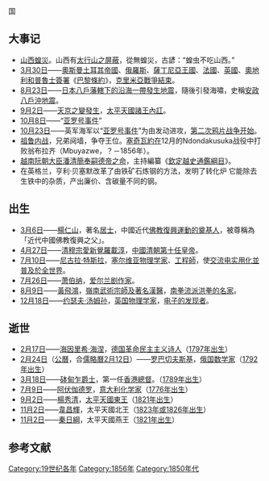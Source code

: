 国

## 大事记

  - [山西蝗災](../Page/山西蝗災.md "wikilink")。山西有[太行山之屏蔽](../Page/太行山.md "wikilink")，從無蝗災，古諺：“蝗虫不吃山西。”
  - [3月30日](../Page/3月30日.md "wikilink")——[奧斯曼土耳其帝國](../Page/奧斯曼土耳其帝國.md "wikilink")、[俄羅斯](../Page/俄羅斯.md "wikilink")、[薩丁尼亞王國](../Page/薩丁尼亞王國.md "wikilink")、[法國](../Page/法國.md "wikilink")、[英國](../Page/英國.md "wikilink")、[奧地利和](../Page/奧地利.md "wikilink")[普魯士簽署](../Page/普魯士.md "wikilink")《[巴黎條約](../Page/巴黎條約.md "wikilink")》，[克里米亞戰爭結束](../Page/克里米亞戰爭.md "wikilink")。
  - [8月23日](../Page/8月23日.md "wikilink")——[日本](../Page/日本.md "wikilink")[八戶藩轄下的沿海一帶發生地震](../Page/八戶藩.md "wikilink")，隨後引發海嘯，史稱[安政八戶沖地震](../Page/安政八戶沖地震.md "wikilink")。
  - [9月2日](../Page/9月2日.md "wikilink")——[天京之變發生](../Page/天京之變.md "wikilink")，[太平天國諸王內訌](../Page/太平天國.md "wikilink")。
  - [10月8日](../Page/10月8日.md "wikilink")——“[亚罗号事件](../Page/亚罗号.md "wikilink")”
  - [10月23日](../Page/10月23日.md "wikilink")——英军海军以“[亚罗号事件](../Page/亞羅號.md "wikilink")”为由发动进攻，[第二次鸦片战争开始](../Page/第二次鸦片战争.md "wikilink")。
  - [祖鲁内战](../Page/祖鲁内战.md "wikilink")，兄弟阋墙，争夺王位。[塞奇瓦約在](../Page/塞奇瓦約.md "wikilink")12月的Ndondakusuka战役中打败翁布拉齐（Mbuyazwe，？－1856年）。
  - [越南](../Page/越南.md "wikilink")[阮朝大臣](../Page/阮朝.md "wikilink")[潘清簡奉](../Page/潘清簡.md "wikilink")[嗣德帝之命](../Page/嗣德帝.md "wikilink")，主持編纂《[欽定越史通鑑綱目](../Page/欽定越史通鑑綱目.md "wikilink")》。
  - 在英格兰，亨利·贝塞默改革了由铁矿石炼钢的方法，发明了转化炉 它能除去生铁中的杂质，产出廉价、含碳量不同的钢。

## 出生

  - [3月6日](../Page/3月6日.md "wikilink")——[楊仁山](../Page/楊仁山.md "wikilink")，著名[居士](../Page/居士.md "wikilink")，中國近代[佛教復興運動的奠基人](../Page/佛教復興運動.md "wikilink")，被尊稱為「近代中國佛教復興之父」。
  - [4月27日](../Page/4月27日.md "wikilink")——[清穆宗](../Page/清穆宗.md "wikilink")[愛新覺羅載淳](../Page/愛新覺羅載淳.md "wikilink")，[中國](../Page/中國.md "wikilink")[清朝第十任皇帝](../Page/清朝.md "wikilink")。
  - [7月10日](../Page/7月10日.md "wikilink")——[尼古拉·特斯拉](../Page/尼古拉·特斯拉.md "wikilink")，[塞尔维亚](../Page/塞尔维亚.md "wikilink")[物理学家](../Page/物理学家.md "wikilink")、[工程師](../Page/工程師.md "wikilink")，使[交流电实用化並普及於全世界](../Page/交流电.md "wikilink")。
  - [7月26日](../Page/7月26日.md "wikilink")——[萧伯纳](../Page/萧伯纳.md "wikilink")，[爱尔兰](../Page/爱尔兰.md "wikilink")[剧作家](../Page/剧作家.md "wikilink")。
  - [8月9日](../Page/8月9日.md "wikilink")——[黃飛鴻](../Page/黃飛鴻.md "wikilink")，[嶺南](../Page/嶺南.md "wikilink")[武術宗師及著名](../Page/武術.md "wikilink")[漢醫](../Page/漢醫.md "wikilink")，[南拳流派](../Page/南拳.md "wikilink")[洪拳的名家](../Page/洪拳.md "wikilink")。
  - [12月18日](../Page/12月18日.md "wikilink")——[约瑟夫·汤姆孙](../Page/约瑟夫·汤姆孙.md "wikilink")，[英国](../Page/英国.md "wikilink")[物理学家](../Page/物理学家.md "wikilink")，[电子的发现者](../Page/电子.md "wikilink")。

## 逝世

  - [2月17日](../Page/2月17日.md "wikilink")——[海因里希·海涅](../Page/海因里希·海涅.md "wikilink")，[德国革命民主主义](../Page/德国.md "wikilink")[诗人](../Page/诗人.md "wikilink")（[1797年出生](../Page/1797年.md "wikilink")）
  - [2月24日](../Page/2月24日.md "wikilink")（[公曆](../Page/公历.md "wikilink")，合[儒略曆](../Page/儒略曆.md "wikilink")[2月12日](../Page/2月12日.md "wikilink")）——[罗巴切夫斯基](../Page/尼古拉·罗巴切夫斯基.md "wikilink")，[俄国](../Page/俄国.md "wikilink")[数学家](../Page/数学家.md "wikilink")（[1792年出生](../Page/1792年.md "wikilink")）
  - [3月18日](../Page/3月18日.md "wikilink")——[砵甸乍爵士](../Page/砵甸乍.md "wikilink")，第一任[香港總督](../Page/香港總督.md "wikilink")。（[1789年出生](../Page/1789年.md "wikilink")）
  - [7月9日](../Page/7月9日.md "wikilink")——[阿伏伽德罗](../Page/阿莫迪欧·阿伏伽德罗.md "wikilink")，[意大利](../Page/意大利.md "wikilink")[化学家](../Page/化学家.md "wikilink")（[1776年出生](../Page/1776年.md "wikilink")）
  - [9月2日](../Page/9月2日.md "wikilink")——[楊秀清](../Page/杨秀清.md "wikilink")，[太平天國東王](../Page/太平天国.md "wikilink")（[1821年出生](../Page/1821年.md "wikilink")）
  - [11月2日](../Page/11月2日.md "wikilink")——[韋昌輝](../Page/韦昌辉.md "wikilink")，太平天國北王（[1823年或](../Page/1823年.md "wikilink")[1826年出生](../Page/1826年.md "wikilink")）
  - [11月2日](../Page/11月2日.md "wikilink")——[秦日綱](../Page/秦日纲.md "wikilink")，太平天國燕王（[1821年出生](../Page/1821年.md "wikilink")）

## 参考文献

[Category:19世纪各年](https://zh.wikipedia.org/wiki/Category:19世纪各年 "wikilink")
[Category:1856年](https://zh.wikipedia.org/wiki/Category:1856年 "wikilink")
[Category:1850年代](https://zh.wikipedia.org/wiki/Category:1850年代 "wikilink")